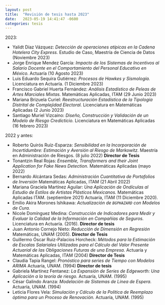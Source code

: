 ```yaml
---
layout: post
title:  "Revisión de tesis hasta 2023"
date:   2023-05-19 14:41:47 -0600
categories: tesis
---
```


2023:

- Yalidt Díaz Vázquez: _Detección de operaciones atípicas en la Cadena Hotelera City Express._ Estudio de Caso, Maestría de Ciencia de Datos (Noviembre 2023)
- Jorge Enrique Mendez García: _Impacto de los Sistemas de Incentivos al Salario Docente en el Comportamiento del Personal Educativo en México._ Actuaría (10 Agosto 2023)
- Luis Eduardo Sequira Gutiérrez: _Procesos de Hawkes y Sismología._ Licenciatura en Actuaría. (1 Diciembre 2023)
- Francisco Gabriel Huerta Fernàndez: _Análisis Estadístico de Peleas de Artes Marciales Mixtas._ Matemàticas Aplicadas, ITAM (29 Junio 2023)
- Mariana Brizuela Curiel: _Reestructuración Estadística de la Tipología Distrital de Complejidad Electoral._ Licenciatura en Matemáticas Aplicadas (2 Junio 2023)
- Santiago Muriel Vizcaino: _Diseño, Construcción y Validación de un Modelo de Riesgo Credicticio._ Licenciatura en Matemáticas Aplicadas (16 febrero 2023)


2022 y antes:

- Roberto Quirós Ruíz-Esparza: _Sensibilidad en la Incorporación de Incertidumbre: Estimación y Aversión al Riesgo de Markowitz._ Maestría en Administración de Riesgos. (8 julio 2022) **Director de Tesis**
- Tonantzin Real Rojas: _Ensemble, Transformers and their Joint Application for Fake News Detection._ Matemáticas Aplicadas (mayo 2022)
- Bernardo Alcántara Sedas: _Administración Cuantitativa de Portafolios de Inversión_ Matemáticas Aplicadas, ITAM (21 Abril 2022)
- Mariana Graciela Martínez Aguilar: _Una Aplicación de Ondículas al Estudio de Estilos de Artistas Plásticos Mexicanos._ Matemáticas Aplicadas ITAM. (septiembre 2021) Actuaría, ITAM  (11 Diciembre 2020).
- Emilio Akira Morones Ishikawa: _Actualización de `BGPHAZARD` con Modelos de Cura._ 
- Nicole Domínguez Medina: _Construcción de Indicadores para Medir y Evaluar la Calidad de la Información en Compañías de Seguros._ Licenciatura en Actuaría. (2016).  **Director de tesis**
- Juan Antonio Cornejo Nieto: _Reducción de Dimensión en Regresión_ Matemáticas, UNAM (2005). **Director de Tesis**
- Guillermo Óscar Ruiz-Palacios Horcheck: _Métodos para la Estimación de Escalas Salariales Utilizadas para el Cálculo del Valor Presente Actuarial de las Obligaciones Futuras de una Empresa._ Actuaría y Matemáticas Aplicadas, ITAM (2004) **Director de Tesis**
- Claudia Tapia Rangel: _Pronóstico para series de Tiempo con Modelos ARIMA_ Actuaría, UNAM. (1994) **Director de tesis**
- Gabriela Martínez Fentanez: _La Expansión de Series de Edgeworth: Una Aplicación a la teoría de riesgo._ Actuaría, UNAM. (1995)
- César Galindo Aranza: _Modelación de Sistemas de Linea de Espera._ Actuaría, UNAM. (1994)
- Leticia Flores Vela: _Simulación y Cálculo de la Politica de Reemplazo óptima para un Proceso de Renovación._ Actuaría, UNAM. (1995)
